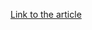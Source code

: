 [Link to the article](https://www.welivesecurity.com/2015/01/13/obama-propose-legislation-protects-firms-sharing-cyberthreat-data/)
